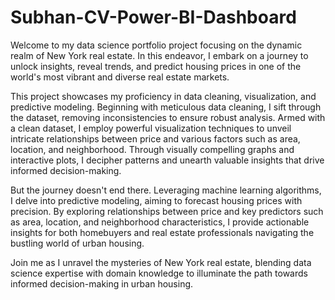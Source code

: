 # Subhan-CV-Power-BI-Dashboard
Welcome to my data science portfolio project focusing on the dynamic realm of New York real estate. In this endeavor, I embark on a journey to unlock insights, reveal trends, and predict housing prices in one of the world's most vibrant and diverse real estate markets.

This project showcases my proficiency in data cleaning, visualization, and predictive modeling. Beginning with meticulous data cleaning, I sift through the dataset, removing inconsistencies to ensure robust analysis. Armed with a clean dataset, I employ powerful visualization techniques to unveil intricate relationships between price and various factors such as area, location, and neighborhood. Through visually compelling graphs and interactive plots, I decipher patterns and unearth valuable insights that drive informed decision-making.

But the journey doesn't end there. Leveraging machine learning algorithms, I delve into predictive modeling, aiming to forecast housing prices with precision. By exploring relationships between price and key predictors such as area, location, and neighborhood characteristics, I provide actionable insights for both homebuyers and real estate professionals navigating the bustling world of urban housing.

Join me as I unravel the mysteries of New York real estate, blending data science expertise with domain knowledge to illuminate the path towards informed decision-making in urban housing.

